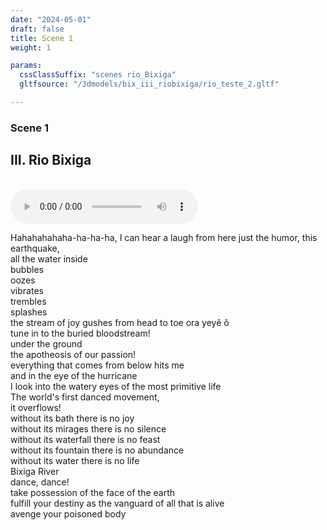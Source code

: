 ```yaml
---
date: "2024-05-01"
draft: false
title: Scene 1
weight: 1

params:
  cssClassSuffix: "scenes rio_Bixiga"
  gltfsource: "/3dmodels/bix_iii_riobixiga/rio_teste_2.gltf"

---
```

### Scene 1
## III. Rio Bixiga
<canvas id="c"></canvas>
<br>
<audio controls autoplay class="">
    <source src="audio/RIO_BIXIGA.mp3"> type=" audio/mpeg">Your browser does not support the audio element.
</audio>
<p>Hahahahahaha-ha-ha-ha, I can hear a laugh from here
just the humor, this earthquake,<br>
all the water inside<br>
bubbles<br>
oozes<br>
vibrates<br>
trembles<br>
splashes<br>
the stream of joy gushes from head to toe
ora yeyê ô<br> 
tune in to the buried bloodstream!<br>
under the ground<br>
the apotheosis of our passion!<br>
everything that comes from below hits me<br>
and in the eye of the hurricane<br>
I look into the watery eyes of the most primitive life<br>
The world's first danced movement,<br>
it overflows!<br>
without its bath there is no joy<br>
without its mirages there is no silence<br>
without its waterfall there is no feast<br>
without its fountain there is no abundance<br>
without its water there is no life<br>
Bixiga River<br>
dance, dance!<br>
take possession of the face of the earth<br>
fulfill your destiny as the vanguard of all that is alive<br>
avenge your poisoned body<br>
</p>

